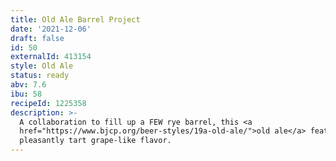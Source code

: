 ```yaml
---
title: Old Ale Barrel Project
date: '2021-12-06'
draft: false
id: 50
externalId: 413154
style: Old Ale
status: ready
abv: 7.6
ibu: 58
recipeId: 1225358
description: >-
  A collaboration to fill up a FEW rye barrel, this <a
  href="https://www.bjcp.org/beer-styles/19a-old-ale/">old ale</a> features a
  pleasantly tart grape-like flavor.
---
```

